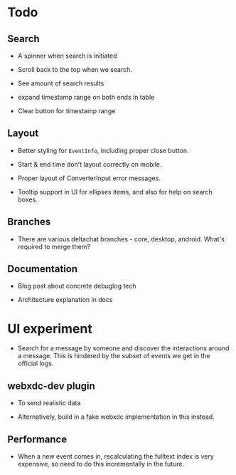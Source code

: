 # Todo

## Search

- A spinner when search is initiated

- Scroll back to the top when we search.

- See amount of search results

- expand timestamp range on both ends in table

- Clear button for timestamp range

## Layout

- Better styling for `EventInfo`, including proper close button.

- Start & end time don't layout correctly on mobile.

- Proper layout of ConverterInput error messages.

- Tooltip support in UI for ellipses items, and also for help
  on search boxes.

## Branches

- There are various deltachat branches - core, desktop, android. What's
  required to merge them?

## Documentation

- Blog post about concrete debuglog tech

- Architecture explanation in docs

# UI experiment

- Search for a message by someone and discover the interactions around a
  message. This is hindered by the subset of events we get in the official
  logs.

## webxdc-dev plugin

- To send realistic data

- Alternatively, build in a fake webxdc implementation in this instead.

## Performance

- When a new event comes in, recalculating the fulltext index is very
  expensive, so need to do this incrementally in the future.
